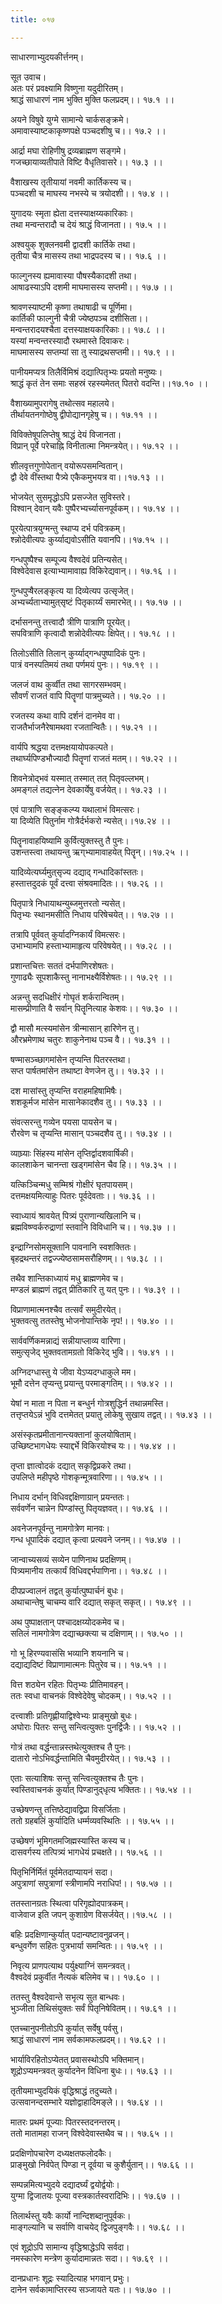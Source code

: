 ```yaml
---
title: ०१७

---
```

साधारणाभ्युदयकीर्त्तनम्।  
  
सूत उवाच।  
अतः परं प्रवक्ष्यामि विष्णुना यदुदीरितम्।  
श्राद्धं साधारणं नाम भुक्ति मुक्ति फलप्रदम्।। १७.१ ।।  
  
अयने विषुवे युग्मे सामान्ये चार्कसङ्क्रमे।  
अमावास्याष्टकाकृष्णपक्षे पञ्चदशीषु च।। १७.२ ।।  
  
आर्द्रा मघा रोहिणीषु द्रव्यब्राह्मण सङ्गमे।  
गजच्छायाव्यतीपाते विष्टि वैधृतिवासरे।। १७.३ ।।  
  
वैशाखस्य तृतीयायां नवमी कार्तिकस्य च।  
पञ्चदशी च माघस्य नभस्ये च त्रयोदशी।। १७.४ ।।  
  
युगादयः स्मृता ह्येता दत्तस्याक्षय्यकारिकाः।  
तथा मन्वन्तरादौ च देयं श्राद्धं विजानता।। १७.५ ।।  
  
अश्वयुक् शुक्लनवमी द्वादशी कार्तिके तथा।  
तृतीया चैत्र मासस्य तथा भाद्रपदस्य च।। १७.६ ।।  
  
फाल्गुनस्य ह्यमावास्या पौषस्यैकादशी तथा।  
आषाढस्याऽपि दशमी माघमासस्य सप्तमी।। १७.७ ।।  
  
श्रावणस्याष्टमी कृष्णा तथाषाढी च पूर्णिमा।  
कार्तिकी फाल्गुनी चैत्री ज्येष्ठपञ्च दशीसिता।।  
मन्वन्तरादयश्चैता दत्तस्याक्षयकारिकाः।। १७.८ ।।  
यस्यां मन्वन्तरस्यादौ रथमास्ते दिवाकरः।  
माघमासस्य सप्तम्यां सा तु स्याद्रथसप्तमी।। १७.९ ।।  
  
पानीयमप्यत्र तिलैर्विमिश्रं दद्यात्पितृभ्यः प्रयतो मनुष्यः।  
श्राद्धं कृतं तेन समाः सहस्रं रहस्यमेतत्‌ पितरो वदन्ति।।१७.१० ।।  
  
वैशाख्यामुपरागेषु तथोत्सव महालये।  
तीर्थायतनगोष्ठेषु द्वीपोद्यानगृहेषु च।। १७.११ ।।  
  
विविक्तेषूपलिप्तेषु श्राद्धं देयं विजानता।  
विप्रान् पूर्वे परेचाह्नि विनीतात्मा निमन्त्रयेत्।। १७.१२ ।।  
  
शीलवृत्तगुणोपेतान् वयोरूपसमन्वितान्।  
द्वौ देवे वींस्तथा पैत्र्ये एकैकमुभयत्र वा।।१७.१३ ।।  
  
भोजयेत्‌ सुसमृद्धोऽपि प्रसज्जेत सुविस्तरे।  
विश्वान्‌ देवान्‌ यवैः पुष्पैरभ्यर्च्यासनपूर्वकम्।। १७.१४ ।।  
  
पूरयेत्पात्रयुग्मन्तु स्थाप्य दर्भ पवित्रकम्।  
श्न्नोदेवीत्यपः कुर्य्याद्यवोऽसीति यवानपि।।१७.१५ ।।  
  
गन्धपुष्पैश्च सम्पूज्य वैश्वदेवं प्रतिन्यसेत्।  
विश्वेदेवास इत्याभ्यामावाह्य विकिरेद्यवान्।। १७.१६ ।।  
  
गुन्धपुप्षैरलङ्‌कृत्य या दिव्येत्यप उत्सृजेत्।  
अभ्यर्च्यताभ्यामुत्‌सृष्टं पितृकार्य्यं समारभेत्।। १७.१७ ।।  
  
दर्भासनन्तु तत्त्वादौ त्रीणि पात्राणि पूरयेत्।  
सपवित्राणि कृत्वादौ शन्नोदेवीत्यपः क्षिपेत्।। १७.१८ ।।  
  
तिलोऽसीति तिलान् कुर्य्याद्गन्धपुष्पादिकं पुनः।  
पात्रं वनस्पतिमयं तथा पर्णमयं पुनः।। १७.१९ ।।  
  
जलजं वाथ कुर्व्वीत तथा सागरसम्भवम्।  
सौवर्णं राजतं वापि पितॄणां पात्रमुच्यते।। १७.२० ।।  
  
रजतस्य कथा वापि दर्शनं दानमेव वा।  
राजतैर्भाजनैरेषामथवा रजतान्वितैः।। १७.२१ ।।  
  
वार्यपि श्रद्धया दत्तमक्षयायोपकल्पते।  
तथार्घ्यपिण्डभौज्यादौ पितॄणां राजतं मतम्।। १७.२२ ।।  
  
शिवनेत्रोद्भवं यस्मात् तस्मात् तत्‌ पितृवल्लभम्।  
अमङ्गलं तद्यत्नेन देवकार्येषु वर्जयेत्।। १७.२३ ।।  
  
एवं पात्राणि सङ्ङ्कल्प्य यथालाभं विमत्सरः।  
या दिव्येति पितुर्नाम गोत्रैर्दर्भकरो न्यसेत्।।१७.२४ ।।  
  
पितॄनावाहयिष्यामि कुर्वित्युक्तस्तु तै पुनः।  
उशन्तस्त्वा तथायन्तु ऋग्‌भ्यामावाहयेत् पितॄन्।।१७.२५ ।।  
  
यादिव्येत्यर्घ्यमुत्‌सृज्य दद्याद् गन्धादिकांस्ततः।  
हस्तात्तदुदकं पूर्वं दत्त्वा संश्रवमादितः।। १७.२६ ।।  
  
पितृपात्रे निधायाथन्युब्जमुत्तरतो न्यसेत्।  
पितृभ्यः स्थानमसीति निधाय परिषेचयेत्।। १७.२७ ।।  
  
तत्रापि पूर्ववत् कुर्यादग्निकार्यं विमत्सरः।  
उभाभ्यामपि हस्ताभ्यामाहृत्य परिवेषयेत्।। १७.२८ ।।  
  
प्रशान्तचित्तः सततं दर्भपाणिरशेषतः।  
गुणाढ्यैः सूपशाकैस्तु नानाभक्ष्यैर्विशेषतः।। १७.२९ ।।  
  
अन्नन्तु सदधिक्षीरं गोघृतं शर्करान्वितम्।  
मासम्प्रीणाति वै सर्वान्‌ पितॄनित्याह केशवः।। १७.३० ।।  
  
द्वौ मासौ मत्स्यमांसेन त्रीन्मासान्‌ हारिणेन तु।  
औरभ्रमेणाथ चतुरः शाकुनेनाथ पञ्च वै।। १७.३१ ।।  
  
षण्मासञ्च्छागमांसेन तृप्यन्ति पितरस्तथा।  
सप्त पार्षतमांसेन तथाष्टा वेणजेन तु।। १७.३२ ।।  
  
दश मासांस्तु तृप्यन्ति वराहमहिषामिषैः।  
शशकूर्मज मांसेन मासानेकादशैव तु।। १७.३३ ।।  
  
संवत्सरन्तु गव्येन पयसा पायसेन च।  
रौरवेण च तृप्यन्ति मासान् पञ्चदशैव तु।। १७.३४ ।।  
  
व्याघ्र्याः सिंहस्य मांसेन तृप्तिर्द्वादशवार्षिकी।  
कालशाकेन चानन्ता खड्‌गमांसेन चैव हि।। १७.३५ ।।  
  
यत्किञ्चिन्मधु सम्मिश्रं गोक्षीरं घृतपायसम्।  
दत्तमक्षयमित्याहुः पितरः पूर्वदेवताः।। १७.३६ ।।  
  
स्वाध्यायं श्रावयेत् पित्र्यं पुराणान्यखिलानि च।  
ब्रह्मविष्ण्वर्करुद्राणां स्तवानि विविधानि च।। १७.३७ ।।  
  
इन्द्राग्निसोमसूक्तानि पावनानि स्वशक्तितः।  
बृहद्रथन्तरं तद्वज्ज्येष्ठसामसरौहिणम्।। १७.३८ ।।  
  
तथैव शान्तिकाध्यायं मधु ब्राह्मणमेव च।  
मण्डलं ब्राह्मणं तद्वत्‌ प्रीतिकारि तु यत्‌ पुनः।। १७.३९ ।।  
  
विप्राणामात्मनश्चैव तत्सर्वं समुदीरयेत्।  
भुक्तवत्सु ततस्तेषु भोजनोपान्तिके नृप!।। १७.४० ।।  
  
सार्ववर्णिकमन्नाद्यं सन्नीयाप्लाव्य वारिणा।  
समुत्सृजेद् भुक्तवतामग्रतो विकिरेद् भुवि।। १७.४१ ।।  
  
अग्निदग्धास्तु ये जीवा येऽप्यदग्धाकुले मम।  
भूमौ दत्तेन तृप्यन्तु प्रयान्तु परमाङ्गतिम्।। १७.४२ ।।  
  
येषां न माता न पिता न बन्धुर्न गोत्रशुद्धिर्न तथान्नमस्ति।  
तत्तृप्तयेऽन्नं भुवि दत्तमेतत् प्रयातु लोकेषु सुखाय तद्वत्।। १७.४३ ।।  
  
असंस्कृतप्रमीतानान्त्यक्तानां कुलयोषिताम्।  
उच्छिष्टभागधेयः स्याद्दर्भे विकिरयोश्च यः।। १७.४४ ।।  
  
तृप्ता ज्ञात्वोदकं दद्यात् सकृद्विप्रकरे तथा।  
उपलिप्ते महीपृष्ठे गोशकृन्मूत्रवारिणा।। १७.४५ ।।  
  
निधाय दर्भान् विधिवद्दक्षिणाग्रान्‌ प्रयन्ततः।  
सर्ववर्णेन चान्नेन पिण्डांस्तु पितृयज्ञवत्।। १७.४६ ।।  
  
अवनेजनपूर्वन्तु नामगोत्रेण मानवः।  
गन्ध धूपादिकं दद्यात् कृत्वा प्रत्यवने जनम्।। १७.४७ ।।  
  
जान्वाच्यसव्यं सव्येन पाणिनाथ प्रदक्षिणम्।  
पित्र्यमानीय तत्कार्यं विधिवद्दर्भपाणिना।। १७.४८ ।।  
  
दीपप्रज्वालनं तद्वत् कुर्यात्पुष्पार्चनं बुधः।  
अथाचान्तेषु चाचम्य वारि दद्यात्‌ सकृत्‌ सकृत्।। १७.४९ ।।  
  
अथ पुष्पाक्षतान् पश्चादक्षय्योदकमेव च।  
सतिलं नामगोत्रेण दद्याच्छक्त्या च दक्षिणाम्।। १७.५० ।।  
  
गो भू हिरण्यवासंसि भव्यानि शयनानि च।  
दद्याद्यदिष्टं विप्राणामात्मनः पितुरेव च।। १७.५१ ।।  
  
वित्त शठ्येन रहितः पितृभ्यः प्रीतिमावहन्।  
ततः स्वधा वाचनकं विश्वेदेवेषु चोदकम्।। १७.५२ ।।  
  
दत्त्वाशीः प्रतिगृह्णीयाद्विश्वेभ्यः प्राङ्मुखो बुधः।  
अघोराः पितरः सन्तु सन्त्वित्युक्तः पुनर्द्विजैः।। १७.५२ ।।  
  
गोत्रं तथा वर्द्धन्तान्नस्तथेत्युक्तश्च तै पुनः।  
दातारो नोऽभिवर्द्धन्तामिति चैवमुदीरयेत्।। १७.५३ ।।  
  
एताः सत्याशिषः सन्तु सन्त्वित्युक्तश्च तैः पुनः।  
स्वस्तिवाचनकं कुर्यात् पिण्डानुद्‌धृत्य भक्तितः।। १७.५४ ।।  
  
उच्छेषणन्तु तत्तिष्ठेद्यावद्विप्रा विसर्जिताः।  
ततो ग्रहबलिं कुर्यादिति धर्म्मव्यवस्थितिः ।। १७.५५ ।।  
  
उच्छेषणं भूमिगतमजिह्मस्यास्ति कस्य च।  
दासवर्गस्य तत्पित्र्यं भागधेयं प्रचक्षते।। १७.५६ ।।  
  
पितृभिर्निर्मितं पूर्वमेतदाप्यायनं सदा।  
अपुत्राणां सपुत्राणां स्त्रीणामपि नराधिप!।। १७.५७ ।।  
  
ततस्तानग्रतः स्थित्वा परिगृह्योदपात्रकम्।  
वाजेवाज इति जपन् कुशाग्रेण विसर्जयेत्।।१७.५८ ।।  
  
बहिः प्रदक्षिणान्कुर्यात् पदान्यष्टावनुव्रजन्।  
बन्धुवर्गेण सहितः पुत्रभार्या समन्वितः।। १७.५९ ।।  
  
निवृत्य प्राणपत्याथ पर्युक्ष्याग्निं समन्त्रवत्।  
वैश्वदेवं प्रकुर्वीत नैत्यकं बलिमेव च।। १७.६० ।।  
  
ततस्तु वैश्वदेवान्ते सभृत्य सुत बान्धवः।  
भुञ्जीता तिथिसंयुक्तः सर्वं पितृनिषेवितम्।। १७.६१ ।।  
  
एतच्चानुपनीतोऽपि कुर्यात् सर्वेषु पर्वसु।  
श्राद्धं साधारणं नाम सर्वकामफलप्रदम्।। १७.६२ ।।  
  
भार्याविरहितोऽप्येतत् प्रवासस्थोऽपि भक्तिमान्।  
शूद्रोऽप्यमन्त्रवत् कुर्यादनेन विधिना बुधः।। १७.६३ ।।  
  
तृतीयमाभ्युदयिकं वृद्धिश्राद्धं तदुच्यते।  
उत्सवानन्दसम्भारे यज्ञोद्वाहादिमङ्ले।। १७.६४ ।।  
  
मातरः प्रथमं पूज्याः पितरस्तदनन्तरम्।  
ततो मातामहा राजन् विश्वेदेवास्तथैव च।। १७.६५ ।।  
  
प्रदक्षिणोपचारेण दध्यक्षतफलोदकैः।  
प्राङ्मुखो निर्वपेत्‌ पिण्डा न् दूर्वया च कुशैर्युतान्।। १७.६६ ।।  
  
सम्पन्नमित्यभ्युदये दद्यादर्घ्यं द्वयोर्द्वयोः।  
युग्मा द्विजातयः पूज्या वस्त्रकार्तस्वरादिभिः।। १७.६७ ।।  
  
तिलार्थस्तु यवैः कार्यो नान्दिशब्दानुपूर्वकः।  
माङ्गल्यानि च सर्वाणि वाचयेद्‌ द्विजपुङ्गवैः।। १७.६८ ।।  
  
एवं शूद्रोऽपि सामान्य वृद्धिश्राद्धेऽपि सर्वदा।  
नमस्कारेण मन्त्रेण कुर्यादामान्नतः सदा।। १७.६९ ।।  
  
दानप्रधानः शूद्रः स्यादित्याह भगवान्‌ प्रभुः।  
दानेन सर्वकामाप्तिरस्य सञ्जायते यतः।। १७.७० ।।